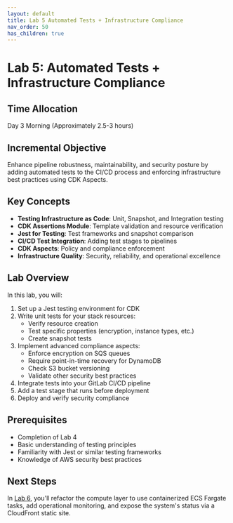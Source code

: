 ```yaml
---
layout: default
title: Lab 5 Automated Tests + Infrastructure Compliance
nav_order: 50
has_children: true
---
```


# Lab 5: Automated Tests + Infrastructure Compliance

## Time Allocation
Day 3 Morning (Approximately 2.5-3 hours)

## Incremental Objective
Enhance pipeline robustness, maintainability, and security posture by adding automated tests to the CI/CD process and enforcing infrastructure best practices using CDK Aspects.

## Key Concepts

- **Testing Infrastructure as Code**: Unit, Snapshot, and Integration testing
- **CDK Assertions Module**: Template validation and resource verification
- **Jest for Testing**: Test frameworks and snapshot comparison
- **CI/CD Test Integration**: Adding test stages to pipelines
- **CDK Aspects**: Policy and compliance enforcement
- **Infrastructure Quality**: Security, reliability, and operational excellence

## Lab Overview

In this lab, you will:

1. Set up a Jest testing environment for CDK
2. Write unit tests for your stack resources:
   - Verify resource creation
   - Test specific properties (encryption, instance types, etc.)
   - Create snapshot tests
3. Implement advanced compliance aspects:
   - Enforce encryption on SQS queues
   - Require point-in-time recovery for DynamoDB
   - Check S3 bucket versioning
   - Validate other security best practices
4. Integrate tests into your GitLab CI/CD pipeline
5. Add a test stage that runs before deployment
6. Deploy and verify security compliance

## Prerequisites

- Completion of Lab 4
- Basic understanding of testing principles
- Familiarity with Jest or similar testing frameworks
- Knowledge of AWS security best practices

## Next Steps

In [Lab 6](../lab-6a/README.md), you'll refactor the compute layer to use containerized ECS Fargate tasks, add operational monitoring, and expose the system's status via a CloudFront static site.